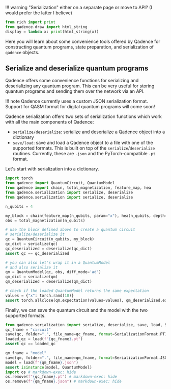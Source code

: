 !!! warning "Serialization"
    either on a separate page or move to API? (I would prefer the latter I believe)

```python exec="on" session="seralize"
from rich import print
from qadence.draw import html_string
display = lambda x: print(html_string(x))
```
Here you will learn about some convenience tools offered by Qadence for
constructing quantum programs, state preparation, and serialization of `qadence` objects.


## Serialize and deserialize quantum programs

Qadence offers some convenience functions for serializing and deserializing any
quantum program. This can be very useful for storing quantum programs and
sending them over the network via an API.

!!! note
    Qadence currently uses a custom JSON serialization format. Support for QASM
    format for digital quantum programs will come soon!

Qadence serialization offers two sets of serialization functions which work with
all the main components of Qadence:
* `serialize/deserialize`: serialize and deserialize a Qadence object into a dictionary
* `save/load`: save and load a Qadence object to a file with one of the supported
  formats. This is built on top of the `serialize`/`deserialize` routines.
  Currently, these are `.json` and the PyTorch-compatible `.pt` format.

Let's start with serialization into a dictionary.

```python exec="on" source="material-block" session="seralize_2"
import torch
from qadence import QuantumCircuit, QuantumModel
from qadence import chain, total_magnetization, feature_map, hea
from qadence.serialization import serialize, deserialize
from qadence.serialization import serialize, deserialize

n_qubits = 4

my_block = chain(feature_map(n_qubits, param="x"), hea(n_qubits, depth=2))
obs = total_magnetization(n_qubits)

# use the block defined above to create a quantum circuit
# serialize/deserialize it
qc = QuantumCircuit(n_qubits, my_block)
qc_dict = serialize(qc)
qc_deserialized = deserialize(qc_dict)
assert qc == qc_deserialized

# you can also let's wrap it in a QuantumModel
# and also serialize it
qm = QuantumModel(qc, obs, diff_mode='ad')
qm_dict = serialize(qm)
qm_deserialized = deserialize(qm_dict)

# check if the loaded QuantumModel returns the same expectation
values = {"x": torch.rand(10)}
assert torch.allclose(qm.expectation(values=values), qm_deserialized.expectation(values=values))
```


Finally, we can save the quantum circuit and the model with the two supported formats.

```python exec="on" source="material-block" session="seralize_2"
from qadence.serialization import serialize, deserialize, save, load, SerializationFormat
qc_fname = "circuit"
save(qc, folder=".", file_name=qc_fname, format=SerializationFormat.PT)
loaded_qc = load(f"{qc_fname}.pt")
assert qc == loaded_qc

qm_fname = "model"
save(qm, folder=".", file_name=qm_fname, format=SerializationFormat.JSON)
model = load(f"{qm_fname}.json")
assert isinstance(model, QuantumModel)
import os # markdown-exec: hide
os.remove(f"{qc_fname}.pt") # markdown-exec: hide
os.remove(f"{qm_fname}.json") # markdown-exec: hide
```
